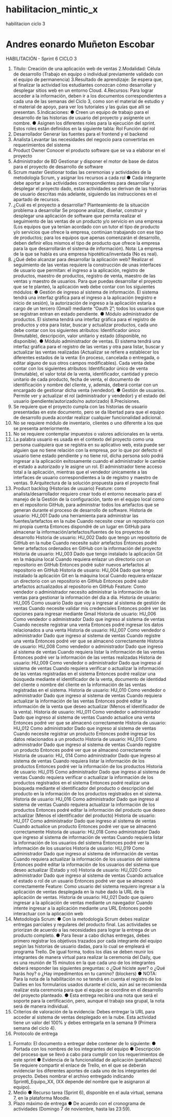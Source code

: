 # habilitacion_mintic_x
habilitacion ciclo 3
# Andres eonardo Muñeton Escobar
HABILITACIÓN - Sprint 6
CICLO 3
1. Título: Creación de una aplicación web de ventas
2.Modalidad: Célula de desarrollo (Trabajo en equipo o individual 
previamente validado con el equipo de permanencia)
3.Resultado de aprendizaje: Se espera que, al finalizar la 
actividad los estudiantes conozcan cómo desarrollar y desplegar sitios 
web en un entorno Cloud.
4.Recursos: Para lograr acceder a la información, deben ir a los 
documentos correspondientes a cada una de las semanas del Ciclo 3, 
como son el material de estudio y el material de apoyo, para ver los 
tutoriales y las guías que allí se presentan. 
5.Indicaciones: 
● Creen un equipo de trabajo para el desarrollo de las historias de usuario 
del proyecto y asígnenle un nombre.
● Asignen los diferentes roles para la ejecución del sprint. Estos roles están 
definidos en la siguiente tabla:
Rol Función del rol 
1. Desarrollador Generar las fuentes para el frontend y el backend
2. Analista Levantar las necesidades del negocio para convertirlas en 
requerimientos del sistema 
3. Product Owner Conocer el producto software que se va a elaborar en el 
proyecto 
4. Administrador de BD Gestionar y disponer el motor de base de datos para el 
proyecto de desarrollo de software
5. Scrum master Gestionar todas las ceremonias y actividades de la 
metodología Scrum, y asignar los recursos a cada rol
● Cada integrante debe aportar a las actividades correspondientes para 
desarrollar y desplegar el proyecto dado, estas actividades se derivan de 
las historias de usuario descritas más adelante, siguiendo las 
instrucciones en el apartado de recursos.
6. ¿Cuál es el proyecto a desarrollar?
Planteamiento de la situación problema a desarrollar 
Se propone analizar, diseñar, construir y desplegar una aplicación de 
software que permita realizar el seguimiento de las ventas de un producto 
y/o servicio en una empresa (Los equipos que ya tenían acordado con un 
tutor el tipo de producto y/o servicios que ofrece la empresa, continúan 
trabajando con ese tipo de productos; para los equipos que apenas 
comenzarán el desarrollo, deben definir ellos mismos el tipo de producto 
que ofrece la empresa para la que desarrollarán el sistema de 
información).
Nota: La empresa de la que se habla es una empresa 
hipotética/inventada (No es real).
7. ¿Qué debo alcanzar para desarrollar la 
aplicación web? 
Realizar el seguimiento de las ventas requiere la construcción de unas 
interfaces de usuario que permitan: el ingreso a la aplicación, registro de 
productos, maestro de productos, registro de venta, maestro de las 
ventas y maestro de usuarios.
Para que puedas desarrollar el proyecto que se te planteó, la aplicación 
web debe contar con los siguientes módulos: 
● Gestión de ingreso al sistema de información. El sistema tendrá 
una interfaz gráfica para el ingreso a la aplicación (registro e inicio de 
sesión), la autorización de ingreso a la aplicación estaría a cargo de un 
tercero (Gmail) mediante “Oauth 2”; todos los usuarios que se 
registran entran en estado pendiente.
● Módulo administrador de productos. El sistema tendrá una interfaz 
gráfica para el registro de productos y otra para listar, buscar y 
actualizar productos, cada uno debe contar con los siguientes 
atributos: Identificador único (Inmutable), descripción, valor unitario 
y estado (disponible, no disponible).
● Módulo administrador de ventas. El sistema tendrá una interfaz 
gráfica para el registro de las ventas y otra para listar, buscar y 
actualizar las ventas realizadas (Actualizar se refiere a establecer los 
diferentes estados de la venta: En proceso, cancelada o entregada, o 
editar alguno de sus otros campos modificables). Cada venta debe 
contar con los siguientes atributos: Identificador único de venta 
(Inmutable), el valor total de la venta, identificador, cantidad y precio 
unitario de cada producto, fecha de venta, el documento de 
identificación y nombre del cliente, y, además, deberá contar con un 
encargado de gestionar dicha venta (vendedor).
● Gestión de usuarios. Permite ver y actualizar el rol (administrador y 
vendedor) y el estado del usuario (pendiente/autorizado/no 
autorizado)
8.Precisiones. 
1. Se requiere que el proyecto cumpla con las historias de usuario 
presentadas en este documento, pero se da libertad para que el 
equipo de desarrollo pueda acordar realizar cualquier 
funcionalidad adicional.
2. No se requiere módulo de inventario, clientes o uno diferente a los 
que se presenta anteriormente. 
3. No se requiere contemplar impuestos o valores adicionales en la 
venta.
4. La palabra usuario es usada en el contexto del proyecto como una 
persona cualquiera que se registra en su aplicativo web, esta 
puede ser alguien que no tiene relación con la empresa, por lo que 
por defecto el usuario tiene estado pendiente y no tiene rol, dicha 
persona solo podrá ingresar a la aplicación exitosamente cuando 
el administrador le cambie el estado a autorizado y le asigne un rol. 
El administrador tiene acceso total a la aplicación, mientras que el 
vendedor únicamente a las interfaces de usuario correspondientes 
a la de registro y maestro de ventas. 
9.Arquitectura de la solución propuesta para el 
proyecto final
10. Product backlog (Historias de usuario) 
Feature: como analista/desarrollador requiero crear todo el entorno 
necesario para el manejo de la Gestión de la configuración, tanto en el 
equipo local como en el repositorio GitHub, para administrar todos los 
artefactos que se generan durante el proceso de desarrollo de software.
Historia de usuario: HU_001
Dado una herramienta para administrar las fuentes/artefactos en la nube
Cuando necesite crear un repositorio con mi propia cuenta
Entonces dispondré de un lugar en GitHub para almacenar la 
información/artefactos/fuentes de los proyectos de desarrollo
Historia de usuario: HU_002
Dado que tengo un repositorio de GitHub en la nube
Cuando necesite subir artefactos
Entonces podré tener artefactos ordenados en GitHub con la información 
del proyecto
Historia de usuario: HU_003
Dado que tengo instalado la aplicación Git en la máquina local
Cuando requiera enlazar un directorio con un repositorio en GitHub
Entonces podré subir nuevos artefactos al repositorio en GitHub
Historia de usuario: HU_004
Dado que tengo instalado la aplicación Git en la máquina local
Cuando requiera enlazar un directorio con un repositorio en GitHub
Entonces podré subir artefactos actualizados al repositorio en GitHub
Feature: Como vendedor o administrador necesito administrar la 
información de las ventas para gestionar la información del día a día.
Historia de usuario: HU_005
Como usuario
Dado que voy a ingresar al sistema de gestión de ventas
Cuando necesite validar mis credenciales
Entonces podré ver las opciones para ingresar mediante Gmail
Historia de usuario: HU_006
Como vendedor o administrador
Dado que ingreso al sistema de ventas
Cuando necesite registrar una venta
Entonces podré ingresar los datos relacionados a una venta
Historia de usuario: HU_007
Como vendedor o administrador
Dado que ingreso al sistema de ventas
Cuando registre una venta
Entonces podré ver que se almacenó correctamente
Historia de usuario: HU_008
Como vendedor o administrador
Dado que ingreso al sistema de ventas
Cuando requiera listar la información de las ventas
Entonces podré ver la información de las ventas realizadas
Historia de usuario: HU_009
Como vendedor o administrador
Dado que ingreso al sistema de ventas
Cuando requiera verificar o actualizar la información de las ventas 
registradas en el sistema
Entonces podré realizar una búsqueda mediante el identificador de la 
venta, documento de identidad del cliente o nombre del cliente en la 
información de las ventas registradas en el sistema.
Historia de usuario: HU_010
Como vendedor o administrador
Dado que ingreso al sistema de ventas
Cuando requiera actualizar la información de las ventas
Entonces podré editar la información de la venta que deseo actualizar 
(Menos el identificador de la venta).
Historia de usuario: HU_011
Como vendedor o administrador
Dado que ingreso al sistema de ventas
Cuando actualice una venta
Entonces podré ver que se almacenó correctamente
Historia de usuario: HU_012
Como administrador
Dado que ingreso al sistema de ventas
Cuando necesite registrar un producto
Entonces podré ingresar los datos relacionados a un producto
Historia de usuario: HU_013
Como administrador
Dado que ingreso al sistema de ventas
Cuando registre un producto
Entonces podré ver que se almacenó correctamente
Historia de usuario: HU_ 014
Como administrador
Dado que ingreso al sistema de ventas
Cuando requiera listar la información de los productos
Entonces podré ver la información de los productos
Historia de usuario: HU_015
Como administrador
Dado que ingreso al sistema de ventas
Cuando requiera verificar o actualizar la información de los productos 
registrados en el sistema
Entonces podré realizar una búsqueda mediante el identificador del 
producto o descripción del producto en la información de los productos 
registrados en el sistema.
Historia de usuario: HU_016
Como administrador
Dado que ingreso al sistema de ventas
Cuando requiera actualizar la información de los productos
Entonces podré editar la información del producto que deseo actualizar 
(Menos el identificador del producto)
Historia de usuario: HU_017
Como administrador
Dado que ingreso al sistema de ventas
Cuando actualice un producto
Entonces podré ver que se almacenó correctamente
Historia de usuario: HU_018
Como administrador
Dado que ingreso al sistema de información de ventas
Cuando requiera listar la información de los usuarios del sistema
Entonces podré ver la información de los usuarios
Historia de usuario: HU_019
Como administrador
Dado que ingreso al sistema de información de ventas
Cuando requiera actualizar la información de los usuarios del sistema
Entonces podré editar la información de los usuarios del sistema que 
deseo actualizar (Estado y rol)
Historia de usuario: HU_020
Como administrador
Dado que ingreso al sistema de ventas
Cuando actualice el estado o rol de un usuario
Entonces podré ver que se almacenó correctamente
Feature: Como usuario del sistema requiero ingresar a la aplicación de 
ventas desplegada en la nube dado la URL de la aplicación de ventas.
Historia de usuario: HU_021
Dado que quiero ingresar a la aplicación de ventas mediante un 
navegador
Cuando intente ingresar a la aplicación mediante una URL
Entonces podré interactuar con la aplicación web
11. Metodología Scrum:
● Con la metodología Scrum debes realizar entregas parciales y regulares 
del producto final. Las actividades se priorizan de acuerdo a las 
necesidades para lograr la entrega de un producto completo.
● Para llevar a cabo dichas entregas, debes primero registrar los objetivos 
trazados por cada integrante del equipo según las historias de usuario 
dadas, para lo cual se empleará el programa Trello. De igual forma, todos 
los días se deben reunir los integrantes de manera virtual para realizar 
la ceremonia del Daily, que es una reunión de 15 minutos en la que cada 
uno de los integrantes deberá responder las siguientes preguntas: 
o ¿Qué hiciste ayer?
o ¿Qué harás hoy?
o ¿Hay impedimentos en tu camino? (blockers)
● NOTA: Para la nota de la habilitación no se tendrá en cuenta el 
registro de los Dailies en los formularios usados durante el 
ciclo, aún así se recomienda realizar esta ceremonia para que 
el equipo se coordine en el desarrollo del proyecto planteado. 
● Esta entrega recibirá una nota que será el soporte para la certificación, 
pero, aunque el trabajo sea grupal, la nota será de manera individual. 
12. Criterios de valoración de la evidencia:
Debes entregar la URL para acceder al sistema de ventas desplegado en 
la nube. Esta actividad tiene un valor del 100% y debes entregarla en la 
semana 9 (Primera semana del ciclo 4). 
13. Protocolo de entrega
1) Formato: El documento a entregar debe contener de lo 
siguiente:
● Portada con los nombres de los integrantes del equipo
● Descripción del proceso que se llevó a cabo para cumplir con 
los requerimientos de este sprint
● Evidencia de la funcionalidad de aplicación (pantallazos)
Se requiere compartir el enlace de Trello, en el que se deberán 
evidenciar los diferentes aportes de cada uno de los integrantes 
del proyecto. 
Debes nombrar el archivo entregado indicando 
Sprint6_Equipo_XX, (XX depende del nombre que le asignaron al 
equipo).
2) Medio
● Recurso tarea (Sprint 6), disponible en el aula virtual, semana 
7, en la plataforma Moodle.
3) Plazo máximo de entrega
● De acuerdo con el cronograma de actividades (Domingo 7 de 
noviembre, hasta las 23:59).
